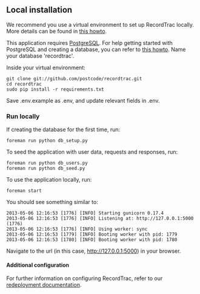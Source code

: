 ## Local installation

We recommend you use a virtual environment to set up RecordTrac locally. More details can be found in [this howto](https://github.com/codeforamerica/howto/blob/master/Python-Virtualenv.md).


This application requires [PostgreSQL](http://www.postgresql.org/). For help getting started with PostgreSQL and creating a database, you can refer to [this howto](https://github.com/codeforamerica/howto/blob/master/PostgreSQL.md). Name your database 'recordtrac'.

Inside your virtual environment:

    git clone git://github.com/postcode/recordtrac.git
    cd recordtrac
    sudo pip install -r requirements.txt

Save .env.example as .env, and update relevant fields in .env.

### Run locally

If creating the database for the first time, run:

    foreman run python db_setup.py

To seed the application with user data, requests and responses, run:

    foreman run python db_users.py
    foreman run python db_seed.py

To use the application locally, run:

    foreman start


You should see something similar to:

    2013-05-06 12:16:53 [1776] [INFO] Starting gunicorn 0.17.4
    2013-05-06 12:16:53 [1776] [INFO] Listening at: http://127.0.0.1:5000 (1776)
    2013-05-06 12:16:53 [1776] [INFO] Using worker: sync
    2013-05-06 12:16:53 [1779] [INFO] Booting worker with pid: 1779
    2013-05-06 12:16:53 [1780] [INFO] Booting worker with pid: 1780

Navigate to the url (in this case, http://127.0.0.1:5000) in your browser.

#### Additional configuration

For further information on configuring RecordTrac, refer to our [redeployment documentation](https://github.com/codeforamerica/recordtrac/blob/readme/docs/redeploy.md#redeploy).

